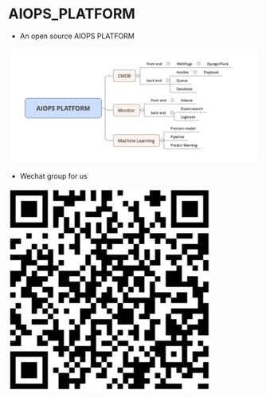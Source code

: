 # AIOPS_PLATFORM

- An open source AIOPS PLATFORM

![](./pic/AIOPS_PLATFORM.png)

- Wechat group for us

![](./pic/AIOPS_GROUP.png)
